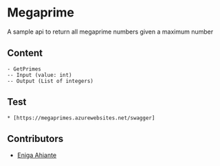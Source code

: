 # Megaprime
A sample api to return all megaprime numbers given a maximum number

## Content
```
- GetPrimes
-- Input (value: int)
-- Output (List of integers)

```

## Test
```
* [https://megaprimes.azurewebsites.net/swagger]
```

## Contributors

* [Eniga Ahiante](https://github.com/eniga)
